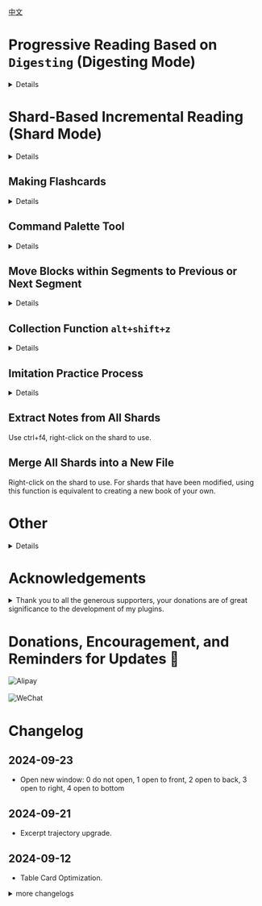 [中文](https://github.com/IAliceBobI/sy-progressive-plugin/blob/main/README_zh_CN.md)

# Progressive Reading Based on `Digesting` (Digesting Mode)
<details>
  
  > [I guess the image below is probably broken 😢, check here!](https://gitee.com/TokenzQdBN/sy-progressive-plugin/blob/main/README_zh_CN.md)
  
  ## Usage
  
  <img src="assets/digest1.gif" alt="drawing" width="800"/>
  
  **Default shortcut: `Alt+Z`.** This is a menu with multiple functions.
  
  It can also be used in read-only mode with the shortcut `Alt+Z`.
  
  You can digest any document, typically used for progressive reading of imported books.
  
  To minimize disruption during reading, you can first digest the content you find valuable, which will appear later during flashcard review.
  
  Select multiple lines and use `Alt+Z -> 🍕 Digest` or `Alt+Z -> ✂ Digest and Break Sentences by Punctuation`.
  
  You can further digest the digested content, allowing infinite nesting.
  
  The digested documents have the same function and style as the `fragments` in the `fragment mode`.
  
  > **Pressing the shortcut `Alt+Z` twice consecutively triggers digesting.**
  
  ## Lightweight
  
  Compared to the `fragment mode`, there is no automatic fragmentation process. By selecting multiple content blocks in a document, you can perform digesting.
  
  It's akin to manual `fragmentation`. Selecting content blocks can create `fragments`.
  
  > **Note:** You can use digesting on `fragments` generated by the `fragment mode`.
  
  > **Note:** `Digesting mode` can be used simultaneously with `fragment mode`.
  
  ## Flattened
  
  Multi-level digesting does not create multi-level folders. All digests are in the same folder.
  
  ## Word & Flashcard
  
  <img src="assets/createWords.gif" alt="drawing" width="800"/>
  
  ## Card Creation
  
  <img src="assets/createCard1.gif" alt="drawing" width="800"/>
  
  It can also be used in read-only mode with the shortcut.
  
  Digesting can be seen as a draft, where you can jot down notes and then create cards.
  
  Card creation can use the following: ``` Writing-style Flashcards Alt+` ```, `Card Creation Alt+E`, ``` Daily Card Alt+S and Alt+` ```
  
  ## Review
  
  It is recommended to use the `flashcard button` in the `toolbar` of the `Tomato Toolbox`. This `tab` method of reviewing flashcards allows for convenient digesting.
  
  ## Flashcard Transfer Strategy (Multiple)
  
  Each digest is turned into a flashcard.
  
  > `Alt+Z -> 🗃️` can switch to the `single` mode.
  > Each book has its own `flashcard transfer strategy`.
  
  ## Flashcard Transfer Strategy (Single)
  
  > `Alt+Z -> 🗃️` can switch to the `multiple` mode.
  
  Each time a digest is made, the flashcard for that digest is maintained.
  
  Among all digests of a book (a document), only one digest has a flashcard.
  
  This strategy determines which digest gets the flashcard, so it appears in flashcard review.
  
  When creating a digest, the flashcard always transfers to the newly created flashcard.
  
  After clicking `Alt+Z -> 🔨` on the flashcard, the digest is marked as `completed`, and the flashcard will transfer to another `incomplete` digest.
  
  Considering that you may manually select any digest for study in the document tree, the following strategy is defined for easy backtracking after free exploration:
  
  The flashcard of the current digest will preferentially transfer to an older digest that is closest in time to itself and open it.
  
  If there is none, the flashcard will transfer to the most recently created digest and open it.
  
  If there are no `incomplete` digests left, it will jump to the original content block corresponding to the digest where `Alt+Z -> 🔨` was just clicked.
  
  > The review count of flashcards does not accumulate; it is cleared with each transfer.
  
  > New flashcards will automatically be marked as difficult once and have their due date reset to the current time (consistent with the `reading point` strategy of the `Tomato Toolbox`), allowing immediate review.
  > This operation is to adjust the next review time corresponding to each difficulty level.
  
  ## Open Previous, Next Digest
  
  `Alt+Z -> 👈` `Alt+Z -> 👉`
  
  Using this function on a digest will open the digest in the original text that is close in proximity.
  
  ## Clean Up Completed Digests
  
  Use within any digest file:
  
  `Alt+Z -> 🗑️` will delete the digest files in the completed state.
  
  ## Digest Trace Chain `Alt+Z -> 🌲`
  
  <img src="assets/ditestTree.gif" alt="drawing" width="800"/>
  
  Use within any digest file:
  
  `Alt+Z -> 🌲` will open the trace file. Each line represents a digest path, with each node on the path being a digest file, ultimately pointing to the original text.
  
  ![alt text](assets/digestTrace.png)
</details>

# Shard-Based Incremental Reading (Shard Mode)
<details>
  
  Divide long documents into smaller segments, referred to here as `shards`, and read each `shard` one by one. During the reading process, you can take notes and create flashcards.
  
  This method opens up the possibility of reading multiple books and materials simultaneously.
  
  * **Recommended In-Depth Reading**:
    * [Incremental Reading Process in SiYuan Notes with Incremental Learning Plugin - Zhihu](https://zhuanlan.zhihu.com/p/676485932)
    * [Incremental Reading Process in SiYuan Notes with Incremental Learning Plugin - ChainDrop](https://ld246.com/article/1704599752251)
  
  **Note:** *Flashcards are the core; this plugin merely helps us read books more comfortably and consistently, thereby extracting high-quality flashcards from them.*
  
  > [Donate to encourage development, click here](https://gitee.com/TokenzQdBN/sy-progressive-plugin/blob/main/README_zh_CN.md#bug-feedback-and-suggestions)
  
  ## Adding Documents
  
  The first step to start using this is to open a book.
  
  If you don't have a book, you can import one using other plugins.
  
  **Open a longer document for incremental learning. First, open the plugin menu and click `Add Current Document`.**
  
  <img src="assets/addDoc.png" alt="drawing" width="600"/>
  
  The plugin will prompt you to split the document. As shown in the figure:
  
  <img src="assets/split.png" alt="drawing" width="300"/>
  
  Here, you are provided with three splitting methods: `Headings`, `Block Count`, and `Word Count`. These methods can be used together or individually.
  
  When combined, the splitting methods follow a sequence: `As shown in the figure, from top to bottom, split first by headings, then each section by block count, and finally each block by word count.`
  
  It sounds a bit complex, but in actual use, it's not that complicated.
  
  I've summarized three common methods below; choose one for a book.
  
  > [If images do not load, please check here](https://gitee.com/TokenzQdBN/sy-progressive-plugin/blob/main/README_zh_CN.md)
  
  **1. Split by Headings**
  
  Books are usually composed of various levels of headings. Splitting by headings will divide the book into multiple shards based on the input headings. Default splits include h1~h6. If you don't want to split h5 and h6, you can input: "1,2,3,4".
  
  For example, when splitting a web novel, which typically has only major headings, each heading represents a chapter, so each shard is a chapter of the novel.
  
  If the book is more complex, with sections and subsections, each shard will be a subsection.
  
  If a subsection is still too large to fully grasp in one reading, you can read it roughly first, then add new appropriate level headings based on your understanding. Then, for this shard, you can perform another round of `split by headings`.
  
  *The plugin supports further splitting of shards.*
  
  **2. Split by Headings + Word Count**
  
  If you want to control the word count of each shard, use this method. However, note that if the book has many words, the splitting process will take a long time...
  
  For larger documents, such as a three-million-word document, splitting by word count can be time-consuming.
  
  Therefore, you can use a combination of headings and block count.
  
  **3. Split by Headings + Block Count**
  
  To control the word count of shards and quickly split the book, use the headings + block count method.
  
  This method roughly controls the word count of each shard, but it's not precise. Hmm... it seems a bit imprecise...
  
  > The `shard` operation of the plugin does not modify the original text or create new documents; it only reads, counts, and saves.
  
  > `Automatic Card Creation` means that each `shard` is turned into a flashcard when read.
  
  > **Note** Some book content may require repeated consideration to extract high-quality flashcards, and `automatic card creation` only creates rough cards.
  
  > **Caution** After `sharding`, do not modify the original book, such as deleting blocks, as this will cause the plugin to fail to find these blocks during learning.
  
  ## Starting to Learn
  
  After successfully adding a book, we proceed to the reading phase.
  
  **Opening the plugin menu and clicking `Start Learning` will open the first segment of the book.**
  
  > The shortcut for `Start Learning` is `Alt+-`, which is right after `Flashcards` `Alt+0`. One is for learning, the other for review.
  > Open a random segment: `Alt+Shift+-`
  
  <img src="assets/reading.png" alt="drawing" width="600"/>
  
  > [If you can't open the image, click here](https://gitee.com/TokenzQdBN/sy-progressive-plugin/blob/main/README_zh_CN.md)
  
  **The `Segment` title has a `Segment Number` prefix.**
  
  **At the end of each paragraph in the `Segment`, there is a `*` linking to the original document.**
  
  **The content in the `Segment` can be freely modified, paragraphs can be added, cards can be made, etc. Original text can be inserted at any time.**
  
  > **Tip** After modifying the content, the update of the `Index` will be slightly delayed, and the plugin relies on the `Index`. If you click a button immediately after modifying the text, it may not take effect.
  
  * `🗂`: Open the book's table of contents, which can be used to locate the desired segment.
  * `⬅`: Go to the previous `Segment`.
  * `➡`: Go to the next `Segment`.
  * `⬇`: Insert the content of the corresponding `Segment` from the original text.
  * `🧹🧹`: Delete the original text.
  * `⬅ 🗑`: Delete the current segment and go to the previous `Segment`.
  * `🗑 ➡`: Delete the current segment and go to the next `Segment`.
  * `🗑 🏃`: Delete the current segment.
  * `＋🗃`: Turn the current document into flashcards.
  * `－🗃`: Delete the flashcards of the current document itself, without affecting the flashcards within the document.
  * `🏃`: Close the segment.
  * `📚📖`: Switch to another book.
  * `🚫`: Stop pushing this book, and it can be reopened in `View All Progressive Learning Documents`.
  * `⚡`: Review the flashcards of the current book.
  * `✂📜`: Split the original text within the segment according to punctuation, creating a layout with one sentence per line for easier reading.
  * `✂📜✅`: Break sentences according to punctuation, forming a task list (tasks can be checked off with ctrl+enter).
  * `✂📜📌`: Same as above, but the split content is displayed as an unordered list.
  
  > **Tip** When a `Segment` is deleted, its document flashcards are also deleted.
  
  > **Tip** Deleted `Segments` will be recreated if they are read again.
  
  > **Tip** The document title of each `Segment` can be modified. However, do not modify the document notes, otherwise, the plugin will not be able to find the document later.
  
  ## Reading the Paragraph Under the Cursor
  
  If you want to start reading from a specific part of the original document, you can use the `Read the Paragraph Under the Cursor` feature.
  
  Open an original document that has been added to progressive learning, navigate to a specific location, right-click the menu: `Plugin` -> `Read the Paragraph Under the Cursor`, and you will jump to this `Segment`.
  
  <img src="assets/rightClickMenu.png" alt="drawing" width="300"/>
</details>

## Making Flashcards
<details>
  
  ### Making Cloze Cards `Alt+E`
  
  Select the content to be `cloze deleted`, such as in the image:
  
  <img src="assets/selected.png" alt="drawing" width="700"/>
  
  The flashcard will be created in a new file on the right and the file will be opened.
  
  Flashcards are created in list form, making it easy to write down your thoughts below.
  
  <img src="assets/card.png" alt="drawing" width="900"/>
  
  Some flashcards can be tagged with multiple references, separated by spaces, as shown in the following image:
  
  <img src="assets/refLeading.png" alt="drawing" width="700"/>
  
  This allows you to view all related content in the backlink panel.
  
  We continue to think and progressively write through the flashcard mechanism.
  
  <img src="assets/bk.png" alt="drawing" width="500"/>
  
  > Recommended to be used with the `Pomodoro Toolbox` feature `Flashcard Priority` and `Bottom Backlinks`.
  
  > [If you can't open the image, click here](https://gitee.com/TokenzQdBN/sy-progressive-plugin/blob/main/README_zh_CN.md)
  
  ### Making Cards Directly, Without Cloze Deletion, Still `Alt+E`
  
  Place the cursor in the content without selection, and make flashcards using the menu or shortcut key.
  
  ### Multi-line Selection, or `Alt+E`
  
  The following image shows two lines selected:
  
  <img src="assets/multilines.png" alt="drawing" width="500"/>
  
  > Use the shortcut key: `Alt+E`
  
  This will generate and insert a flashcard below, as shown in the image:
  
  <img src="assets/multilinesCard.png" alt="drawing" width="500"/>
  
  > **Note** If card creation is done within a segment, the cards will be placed in a subfolder of the book. For example, if the book is named ABC, all cards will be collected in the ABC-cards file.
  
  ### Daily Card `Alt+S` or `Ctrl+`
  
  Right-click menu or shortcut keys `Ctrl+` to quote the original text or `Alt+S` to not quote the original text to create cards, which will be archived in the Daily Card folder. The result is similar to Daily Note.
  
  <img src="assets/dailyCardMenu.png" alt="drawing" width="300"/>
  
  This will create the following directory structure and make cards:
  
  ![Alt text](assets/dailyCardTree.png)
  
  ### Writing-style Flashcards `Alt+`
  
  <img src="assets/writingCardInit.png" alt="drawing" width="800"/>
  
  After creation, the original text will also insert an embedded block of the flashcard, and the content created in the flashcard will also reflect in the original text.
  
  <img src="assets/writingCard.png" alt="drawing" width="1000"/>
  
  ### Multi-line Cloze `Alt+D`
  
  <img src="assets/multilineblank.gif" alt="drawing" width="800"/>
  
  The official `Alt+D` can be deleted, and the plugin's `Alt+D` will automatically take effect.
  
  This implements the official cloze deletion function and adds a multi-line cloze deletion feature.
  
  Select multiple lines, and use `Alt+D`.
  
  When reviewing flashcards, the content that has been blanked out is treated as the answer and is hidden.
</details>

## Command Palette Tool
<details>
  
  Replace `*` and `@` with hyperlinks `siyuan://`. Shortcut key `F9`.
</details>

## Move Blocks within Segments to Previous or Next Segment
<details>
  
  ![Alt text](assets/moveBlock.png)
</details>

## Collection Function `alt+shift+z`
<details>
  
  This function can copy selected content from various segments to the `summary-*` file.
  
  It is convenient for analyzing and summarizing content that is far apart within segments.
  
  It is particularly helpful for books that require comparison between distant segments.
  
  If not used within segments, it will collect to the daily note.
</details>

## Imitation Practice Process
<details>
  
  The imitation practice process, also known as the translation practice process.
  
  ### Step 1
  
  Within segments, summarize or list the key points of the original content block in the simplest language, or translate the original text.
  
  Then right-click `Extract Notes`.
  
  As expected, a file starting with `keys-` will be generated below the segment.
  
  <img src="assets/practiceExtract.png" alt="drawing" width="1000"/>
  
  > [If the image cannot be opened, please check here](https://gitee.com/TokenzQdBN/sy-progressive-plugin/blob/main/README_zh_CN.md)
  
  ### Step 2
  
  In the `keys-` file, rewrite the original text in your own words based on your previous summary or translation.
  
  <img src="assets/rewrite.png" alt="drawing" width="1000"/>
  
  Finally, in the `keys-` file, right-click `Compare with Original`.
  
  As expected, a file starting with `compare-` will be generated below the segment.
  
  <img src="assets/compare.png" alt="drawing" width="1000"/>
</details>

## Extract Notes from All Shards
Use ctrl+f4, right-click on the shard to use.

## Merge All Shards into a New File
Right-click on the shard to use. For shards that have been modified, using this function is equivalent to creating a new book of your own.

# Other
<details>
  
  ## Change the Color of Segment Notes
  
  Add the following code snippet, and change the color part `#b33131` as needed.
  
  ```
  .protyle-wysiwyg div[custom-progref][custom-paragraph-index]:not([custom-prog-origin-text]):not([custom-prog-key-note]) {
    color: #b33131;
  }
  ```
  
  ## Change the Color of Extracted Notes
  
  Add the following code snippet, and change the color part `#b33131` as needed.
  
  ```
  .protyle-wysiwyg div[custom-prog-key-note] {
    color: #b33131;
  }
  ```
</details>

# Acknowledgements

<details>
  <summary>Thank you to all the generous supporters, your donations are of great significance to the development of my plugins.</summary>

* 2024-08 [Tisamn](https://afdian.com/u/cef7f2e42a0f11efb03952540025c377)
* 2024-08 `edapan`
* 2024-08 [虚青海](https://afdian.com/a/xqh042)
* 2024-08 `duanduan`
* 2024-07 `凭风引`
* 2024-07 `**岚`
* 2024-06 [虚青海](https://afdian.com/a/xqh042)
* 2024-06 [爱发电用户_jykN](https://afdian.com/u/20b38264295811efb0695254001e7c00)
* 2024-06 `雨`
* 2024-06 `*超`
* 2024-06 `**峰`
* 2024-06 [固元膏v](https://afdian.com/u/d1fe450cbf4b11ea9ffa52540025c377)
* 2024-05 `*超`
* 2024-05 `**瑞`
* 2024-05 `**瑞`
* 2024-05 `**刚`
* 2024-05 `*驰`
* 2024-05 [盐酸有点咸](https://afdian.com/u/379a287008a111efa3c552540025c377)
* 2024-04 `*江`
* 2024-04 [无糖](https://afdian.com/u/7eefa1207fe711ee971552540025c377)
* 2024-04 `典典`
* 2024-03 `**清`
* 2024-03 [JeffreyChen](https://afdian.com/a/JeffreyChen)
* 2024-03 `八面来风`
* 2024-03 `**清`
* 2024-03 `*理`
* 2024-02 `八面来风`
* 2024-02 `*5770`
* 2024-02 `**轩`
* 2024-02 `**航`
* 2024-02 `**航`
* 2024-02 `**龙`
* 2024-02 `**棉`
* 2024-01 [QQQOrange](https://afdian.com/u/2c73a3c6a1f011eeb98a52540025c377)
* 2024-01 `燃烬`
* 2024-01 `*舟`
* 2024-01 `*元`
* 2024-01 [赐我一胖](https://afdian.com/u/74d98cf66f0711eda8ca52540025c377)
* 2023-12 [爱发电用户_WGH7](https://afdian.com/u/ceefbee4a48111ee983f5254001e7c00)
* 2023-12 [爱发电用户_Pv38](https://afdian.com/u/3911fecaa3ad11ee8fa95254001e7c00)
* 2023-12 [赐我一胖](https://afdian.com/u/74d98cf66f0711eda8ca52540025c377)
* 2023-12 [QQQOrange](https://afdian.com/u/2c73a3c6a1f011eeb98a52540025c377)
* 2023-12 [没头脑和不高兴](https://afdian.com/u/25e08b1eb1a511edbb3d5254001e7c00)
* 2023-12 [爱发电用户_EbBe](https://afdian.com/u/d11e3c741bc711ee95eb52540025c377)
* 2023-12 [爱发电用户_b2864](https://afdian.com/u/b286492496af11eea38752540025c377)

</details>

# Donations, Encouragement, and Reminders for Updates 🎉

<div>
<img src="https://player-pubpic.oss-cn-beijing.aliyuncs.com/static/wx1.png" alt="Alipay" width="300" />
</div>
<br>
<div>
<img src="https://player-pubpic.oss-cn-beijing.aliyuncs.com/static/zfb1.jpg" alt="WeChat" width="300" />
</div>

# Changelog

## 2024-09-23

* Open new window: 0 do not open, 1 open to front, 2 open to back, 3 open to right, 4 open to bottom

## 2024-09-21

* Excerpt trajectory upgrade.

## 2024-09-12

* Table Card Optimization.

<details>
  <summary>more changelogs</summary>

## 2024-09-06

* Fixed the issue of duplicate references in card creation from segments.

## 2024-09-02

* Separate configuration for marking and background in the original text for card creation and excerpting.

## 2024-08-26

* Card Creation Functionality Enhancement

## 2024-08-22

* Upgrade dependencies.
* Improve loading speed.

## 2024-08-16

* Sharding, excerpting, and adding links pointing to oneself for easy opening within the flashcard.

## 2024-08-09

* In the right-click menu of the shard, you can merge all shards into a new file.
* Sharding and excerpting can select not to include backtracking links.

## 2024-08-03

* Imitation Writing Process: Upgrade.

## 2024-07-31

* Imitation Writing Process: Adjustment.

## 2024-07-14

* Fix bugs related to sentence segmentation.

## 2024-07-13

* The new segment, if automatically generated as a flashcard, will automatically mark it as difficult and schedule a review only after two days.

## 2024-07-05

* Excerpt words: Add backtracking links.

## 2024-07-03

* Excerpt words: Optimize Google and Bing links to look up word meanings.

## 2024-06-29

* Alt+Z can copy the selected word and add AI's interpretation to it.

## 2024-06-21

* After creating cards, batch modify the background of the original text.

## 2024-06-20

* Create a flashcard: Fix the bug that causes the answer to leak in the context of the flashcard.
* Change the color of the settings icon.

## 2024-06-16

* When copying from a read-only document, do not mark on the original text when making cards.

## 2024-06-13

* fix topbar btns

## 2024-06-12

* i18n

## 2024-06-11

* Partial i18n.
* Enhanced robustness.

## 2024-06-08

* Update dependency libraries.

## 2024-06-07

* Not open-source.

## 2024-05-27

* Convert references in fragments to links.
* Each item in the outline has an `*` linking to the original text. Outlines within other non-outline containers are not processed.
* Card making: Display a more complete original path.

## 2024-05-26

* Sentence breaking: Period + space is no longer split.

## 2024-05-25

* Content with links can now be split into sentences.

## 2024-05-24

* Update dependencies.
* Fully support mobile devices.

## 2024-05-21

* Fix a minor bug.

## 2024-05-17

* **Pressing the shortcut key `Alt+Z` twice in a row triggers excerpting.**

## 2024-05-11

* Fix the bug with the table of contents button.

## 2024-05-06

* Fragment buttons can be hidden.

## 2024-05-01

* New button operation method.

## 2024-04-27

* Fine-tune fragments to accommodate special cases.

## 2024-04-26

* Original text not refreshed after card making.

## 2024-04-25

* Close the Feishu feedback channel.

## 2024-04-23

* Fragment names, prefix numbers are padded with zeros to five digits.

## 2024-04-19

* The original text is a read-only document, and neither excerpting nor card making marks the original text.

## 2024-04-16

* Improve message notifications.

## 2024-04-14

* Sentence breaking to the current position.
* alt+d: Implement official cloze deletion function and add multi-line cloze deletion function.

## 2024-04-13

* Each book can be set individually to maintain only one excerpt as a flashcard. By default, each excerpt is a flashcard.
* Card making and fragmenting are compatible with code blocks.

## 2024-04-12

* Fix the bug where excerpts do not change color in flashcard reviews.
* Improve collection function `alt+shift+z`.
* Progressive reading of excerpts: Add new features to open the previous and next fragments.

## 2024-04-11

* Excerpting and card making are possible in read-only mode.
* Allow all excerpts to be made into cards. Default is off.
* Fix the bug with excerpting in read-only mode.

## 2024-04-10

* Optimize note extraction.

## 2024-04-05

* Optimize card making speed.

## 2024-04-04

* Optimize fragment notes.
* Optimize fragment note extraction.

## 2024-04-03

* Add shortcut keys for extracting notes and comparing original text for fragments.

## 2024-04-01

* Fix card making bug.

## 2024-03-30

* When making cards, insert titles and timestamps. Default is off, can be enabled in configuration.

## 2024-03-27

* New cards are added to the bottom of the document.

## 2024-03-26

* Improve some features of excerpt-style progressive reading.

## 2024-03-25

* Add a new progressive reading mode: Excerpt mode.
* Enhance the card making experience.
* Excerpt mode: After clicking "Done," modify the file name.
* Add a new feature: `New` writing-style flashcards.

## 2024-03-20

* Collect all shard notes feature enhancement.
* After card creation, the original text is also linked to the card.

## 2024-03-19

* Card creation now uses a single-item list.

## 2024-03-18

* New feature: Collect all notes from all shards into a `digest-` file.

## 2024-03-14

* Fixed issue where shards did not include original text references.
* Fixed bug preventing insertion of shards.

## 2024-03-09

* Dependency libraries.

## 2024-03-08

* Added quick shard generation feature, enabled by default. Some books may differ in style from the original text. Can be disabled in the `View All Progressive Learning Documents` feature.

## 2024-03-06

* Some refactoring features remain unchanged.

## 2024-03-05

* Fixed issue with missing shard images.
* Do not split paragraphs with protocols.
* Improved shard insertion speed.

## 2024-03-01

* Fixed bug where new flashcards had a priority of 0.

## 2024-02-28

* Updated menu text.
* Flashcards inherit the priority of the original document they are in.

## 2024-02-26

* Fixed issue: Multi-level list cloze deletions may expose answers on the flashcard path.
* In shards and flashcards, use `siyuan://` instead of references.
* Added command palette tool, replacing `*` and `@` with hyperlinks. Shortcut `F9`.

## 2024-02-25

* After multi-line card creation, change the background of the originally selected content.

## 2024-02-22

* Improved shard cleanup speed.
* Randomly open a shard: `alt+shift+-`

## 2024-02-18

* Flashcard context only retains the filename, not the specific file location.

## 2024-02-16

* Imitation process: Add a horizontal line when comparing with the original text.

## 2024-02-08

* `prog-marked` changed to `text`.

## 2024-02-07

* Added menu icon.

## 2024-02-06

* Adjusted shard note colors.

## 2024-02-03

* Added attribute tags to book documents, ignored by the tomato toolbox bottom backlink for book documents.
* `alt+=` View all progressive learning books.
* Collection feature: If not used within shards, collect to daily note.
* Sentence breaking feature: Added recognition for `》` and `>`.

## 2024-02-02

* Improved book page addition.

## 2024-02-01

* Fixed bugs related to deleting books.
* Fixed bug with repeated opening of shards.

## 2024-01-30

* Updated dependency libraries.

## 2024-01-28

* Fixed issue with sentence breaking feature not retaining images.
* If book is configured for sentence breaking, break sentences before inserting shards to reduce shard preparation time.

## 2024-01-27

* Reorganized the interface for viewing all currently read books.
* In the view all books panel, configure automatic sentence breaking when inserting shards.

## 2024-01-26

* Optimized large shard sentence breaking.

## 2024-01-25

* Topbar menu moved to right-click, mobile supports all PC functions. Except for opening documents, which requires manual operation.
* Mobile support.

## 2024-01-24

* Support for sentence breaking at English periods.
* Optimized large shard sentence breaking performance.
* Fixed issue with new Siyuan not displaying flashcards under progressive reading shards.
* Support for splitting bold lines as titles. Default splitting method: 1,2,3,4,5,6,b. b is a bold line alone.

## 2024-01-23

* Added `Imitation`/`Translation` practice process. See above document for details.
* Reviewing shards in flashcards, option to hide bottom buttons.
* Changed color of non-original content within shards.
* Updated readme.

## 2024-01-22

* When reviewing the entire shard, do not display bottom buttons.

## January 20, 2024

* Adjusted the citation style for flashcards.

## January 19, 2024

* After sentence breaking within a segment, automatically navigate to the first block within the segment.
* Now, creating flashcards from list items can also reference the original text.

## January 18, 2024

* When creating segments, numbered each paragraph (requires enabling in settings).
* Added a collection feature: `alt+shift+z` copies content from segments to a `summary-` file, facilitating analysis and summarization of content spread across distant segments.
* Updated readme.

## January 17, 2024

* Renamed: New files now start with `cards-`, `contents-`, `pieces-`.

## January 15, 2024

* Provided an option to create flashcards within segments in a sub-document of the segment.
* Supported splitting by user-selected heading levels.
* Improved support for nested segments.
* Flashcards created from the original text are now placed in a sub-file.

## January 14, 2024

* Added breadcrumbs for flashcards.
* Segment buttons can now be configured to hide or show.

## January 13, 2024

* Added a new paragraph splitting method within segments.

## January 10, 2024

* Added a confirmation dialog before deleting a segment.
* Fixed an issue where segments could not be broken into sentences.

## January 9, 2024

* Updated readme images.
* Enhanced deep copying: Segments and flashcards now copy original content more thoroughly.

## January 8, 2024

* Added a configuration option: List flashcards from the second item are indented.
* Added an option to open the `*-cards` file simultaneously with the segment.
* The split into paragraph blocks feature now adds a Chinese space before each paragraph.
* Updated readme.

## January 7, 2024

* Changed the `alt+e` shortcut to open the card file to the right after creating a card.

## January 5, 2024

* Made some improvements.
* Enhanced the split paragraph feature to support list blocks, quote blocks, code blocks, etc.

## January 4, 2024

* Added a feature: Segments can now break sentences by punctuation.
* Significantly increased the speed of segment generation.
* `alt+e`: Now also introduces links to the original text and the card block.
* Upgraded dependency libraries.

## January 3, 2024

* By default, the previous segment's content is not displayed in the current segment; this can be enabled in the configuration if needed.
* Removed dots within segments and replaced them with animations, indicating new content with original text markers and links to the original text after `alt+e` card creation.

## January 2, 2024

* Shortcuts no longer trigger outside the application. If there are shortcut conflicts, please set the shortcuts manually.
* Added a feature: Card creation sent to daily card without referencing the original text. Shortcut: `Alt+S`.

## January 1, 2024

* Topbar icons are not displayed on mobile devices.

## December 31, 2023

* Normalized the color of the first character of lines within segments.
* Added a feature: Move segment content blocks to the previous or next segment. Requires the target segment to exist. If the segment is deleted and recreated, it will revert to its original, unmoved state.
* Removed redundant icons.

## December 30, 2023

* All text blocks within segments, when created with `alt+e`, now include references to the original text (the plugin attempts to select the appropriate original text location).
* Each segment now uses the book name as an alias.
* Allowed segments to be treated as books for further splitting.
* Created segments no longer automatically set the book to read-only.

## December 29, 2023

* Defaulted to not checking the split by block count.
* Reduced the font size of the previous segment's content.
* When splitting by block count, heading blocks are no longer counted.

## December 28, 2023

* Automatically opens the first segment after adding a segment.
* Book list displayed in reverse order.
* Fixed a bug in splitting by word count.

## December 26, 2023

* Daily card: `Ctrl+` no longer inserts an embedded block.
* Added an open book directory button to the segment bottom button row.
* Segment bottom button row: Opens flashcards in a tab, only those within the book or its sub-files.
* Creating flashcards in segments: `alt+e`. Flashcards are no longer inserted at the bottom of the segment but are placed in a file under the book.
* Optimized book directory.

## December 24, 2023

* Changed avatar...

## December 20, 2023

* Defaulted to not checking segment card creation.
* Corrected statistical information for documents without titles.

## 2023-12-19

* Flashcards: Add flashcards to the daily card and also add the embedded block of flashcards to the sub-file. The sub-file is named with the current file name plus a "-card" suffix.
* Flashcards: After card creation, the original text is also marked in pink.
* Upgrade dependency libraries.

## 2023-12-18

* New feature: `Create cards and send to DailyCard` function, archive the cards, imitating daily notes.
* After successful card creation, a notification message pops up.
* Additional content includes the last block of the previous segment.
* Bug fixes.

## 2023-12-17

* Flashcards can be configured to include a writing frame or not, with a default of including a citation frame, which can be modified in the settings.
* When adding a writing flashcard, if it is outside the segment, then add a reference to the original text; if it is within the segment, then inherit the reference to the original text from the segment content.
* When adding a writing flashcard, if it is within the segment, add it to the bottom of the segment; if it is outside the segment, add it below the original text.

## 2023-12-11

* Slightly speed up the segmentation by word count.
* Fix the issue where some segments were not automatically deleted.

## 2023-12-10

* Speed up the `View all progressive learning documents` function.

## 2023-12-07

* Do not receive protyle destruction events.

## 2023-12-06

* Adjust Dialog.
* Fix the conflict between switching segments and `Open in current tab`.

## 2023-12-02

* Refactoring.
* Fix the bug where segments did not reference the original text.

## 2023-12-01

* When creating writing flashcards, no longer add a reference to the original text. The original text is preserved as is.

## 2023-11-29

* Code refactoring.
* Use ial instead of memo.
* Check before deleting blocks to avoid rebuilding the index.

## 2023-11-27

* Improve the effectiveness of the first method of creating writing-style flashcards, preserving the appearance of the original text.

## 2023-11-26

* Changed the division of "N" to splitting based on the number of content blocks.

## 2023-11-25

* Added support for generating flashcards from multi-line selections.
* "Chunk" dialog displays document statistics.

## 2023-11-24

* After adding a document, it is automatically set to read-only mode.
* Added a button to open flashcards in tabbed mode.
* Swapped the keyboard shortcuts for writing style flashcards B and C.
* Added a button to delete chunks and exit.
* Added splitting the document based on the number of content blocks.

## 2023-11-23

* Added tooltips to buttons and changed button texts.
* [Updated button color scheme](https://github.com/IAliceBobI/sy-progressive-plugin/issues/1)
* Set keyboard shortcuts for writing style flashcards.
* Fixed a bug where changing books was not possible.

## 2023-11-22

* Added an option for automatic flashcard creation in documents, enabled by default.
* Fixed several bugs.
* Redefined button layout.
* Added a "Chunk" number before the title of a new file.

## 2023-11-21

* Significantly improved the speed of chunking based on titles only.
* Moved the asterisk (*) at the beginning of each sentence within the "chunk" to the end.
* Added writing flashcard functionality.
* Added the ability to ignore books.
* i18n (internationalization).

## 2023-11-20

* Removed the distinction between the original text area and note area. Any modified content, including flashcard creation and appearance, will be saved.
* Optimized note saving method.
* Skipped unnecessary introduction in the readme and proceeded to the content.

## 2023-11-19

* Further refined existing features.
* Fixed some bugs.

## 2023-11-17

* Initial release.

</details>